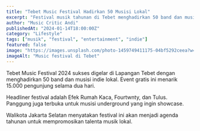 ```yaml
---
title: "Tebet Music Festival Hadirkan 50 Musisi Lokal"
excerpt: "Festival musik tahunan di Tebet menghadirkan 50 band dan musisi indie lokal dalam dua hari penuh hiburan gratis."
author: "Music Critic Andi"
publishedAt: "2024-01-14T18:00:00Z"
category: "Lifestyle"
tags: ["musik", "festival", "entertainment", "indie"]
featured: false
image: "https://images.unsplash.com/photo-1459749411175-04bf5292ceea?w=1200&h=675&fit=crop"
imageAlt: "Music festival di Tebet"
---
```


Tebet Music Festival 2024 sukses digelar di Lapangan Tebet dengan menghadirkan 50 band dan musisi indie lokal. Event gratis ini menarik 15.000 pengunjung selama dua hari.

Headliner festival adalah Efek Rumah Kaca, Fourtwnty, dan Tulus. Panggung juga terbuka untuk musisi underground yang ingin showcase.

Walikota Jakarta Selatan menyatakan festival ini akan menjadi agenda tahunan untuk mempromosikan talenta musik lokal.
